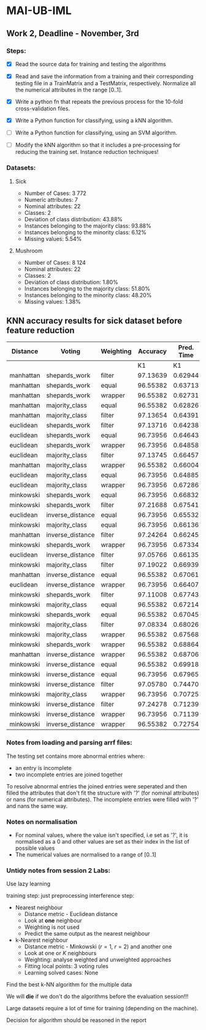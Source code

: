 # MAI-UB-IML

## Work 2, Deadline - November, 3rd

### Steps:
 - [x] Read the source data for training and testing the algorithms
 - [x] Read and save the information from a training and their corresponding testing  file in a TrainMatrix and a TestMatrix, respectively. Normalize all the numerical attributes in the range [0..1].
 - [x] Write a python fn that repeats the previous process for the 10-fold cross-validation files.
 - [x] Write a Python function for classifying, using a kNN algorithm.
 - [ ] Write a Python function for classifying, using an SVM algorithm.
 - [ ] Modify the kNN algorithm so that it includes a pre-processing for reducing the training set. Instance reduction techniques!


### Datasets:
1. Sick
    - Number of Cases: 3 772
    - Numeric attributes: 7
    - Nominal attributes: 22
    - Classes: 2
    - Deviation of class distribution: 43.88%
    - Instances belonging to the majority class: 93.88%
    - Instances belonging to the minority class: 6.12%
    - Missing values: 5.54%

2. Mushroom
    - Number of Cases: 8 124
    - Nominal attributes: 22
    - Classes: 2
    - Deviation of class distribution: 1.80%
    - Instances belonging to the majority class: 51.80%
    - Instances belonging to the minority class: 48.20%
    - Missing values: 1.38%

## KNN accuracy results for sick dataset before feature reduction

| Distance | Voting | Weighting | Accuracy | Pred. Time | Accuracy | Pred. Time | Accuracy | Pred. Time | Accuracy | Pred. Time |
|---|---|---|---|---|---|---|---|---|---|---|
|||| K1 | K1 | K3 | K3 | K5 | K5 | K7 | K7 |
| manhattan | shepards_work | filter | 97.13639 | 0.62944 | 97.58732 | 0.63044 | 97.77328 | 0.62951 | 97.56101 | 0.62594 |
| manhattan | shepards_work | equal | 96.55382 | 0.63713 | 97.08439 | 0.62584 | 97.05773 | 0.62980 | 96.97787 | 0.62767 |
| manhattan | shepards_work | wrapper | 96.55382 | 0.62731 | 97.08439 | 0.62772 | 97.05773 | 0.63531 | 96.97787 | 0.63277 |
| manhattan | majority_class | equal | 96.55382 | 0.62826 | 97.11106 | 0.64406 | 97.08404 | 0.64111 | 97.00433 | 0.64050 |
| manhattan | majority_class | filter | 97.13654 | 0.64391 | 97.58746 | 0.63973 | 97.74654 | 0.64256 | 97.58760 | 0.64527 |
| euclidean | shepards_work | filter | 97.13716 | 0.64238 | 97.61469 | 0.65236 | 97.48199 | 0.64946 | 97.64079 | 0.64884 |
| euclidean | shepards_work | equal | 96.73956 | 0.64643 | 96.97843 | 0.64650 | 97.03106 | 0.64516 | 97.19028 | 0.64804 |
| euclidean | shepards_work | wrapper | 96.73956 | 0.64858 | 96.97843 | 0.64689 | 97.03106 | 0.65811 | 97.19028 | 0.65671 |
| euclidean | majority_class | filter | 97.13745 | 0.66457 | 97.42908 | 0.66322 | 97.40228 | 0.65727 | 97.53483 | 0.65246 |
| manhattan | majority_class | wrapper | 96.55382 | 0.66004 | 97.11106 | 0.65006 | 97.08404 | 0.65221 | 97.00433 | 0.66224 |
| euclidean | majority_class | equal | 96.73956 | 0.64885 | 96.87240 | 0.73380 | 97.05759 | 0.69389 | 97.13723 | 0.65933 |
| euclidean | majority_class | wrapper | 96.73956 | 0.67286 | 96.87240 | 0.65169 | 97.05759 | 0.66113 | 97.13723 | 0.65321 |
| minkowski | shepards_work | equal | 96.73956 | 0.66832 | 96.97843 | 0.66521 | 97.03106 | 0.65648 | 97.19028 | 0.66256 |
| minkowski | shepards_work | filter | 97.21688 | 0.67541 | 97.53511 | 0.66498 | 97.53490 | 0.66027 | 97.66746 | 0.67143 |
| euclidean | inverse_distance | equal | 96.73956 | 0.65532 | 96.44800 | 0.66173 | 96.95156 | 0.67015 | 96.97808 | 0.67889 |
| minkowski | majority_class | equal | 96.73956 | 0.66136 | 96.87240 | 0.65984 | 97.05759 | 0.65854 | 97.13723 | 0.66128 |
| manhattan | inverse_distance | filter | 97.24264 | 0.66245 | 97.53476 | 0.66901 | 97.66669 | 0.67902 | 97.58788 | 0.66911 |
| minkowski | shepards_work | wrapper | 96.73956 | 0.67334 | 96.97843 | 0.66484 | 97.03106 | 0.67226 | 97.19028 | 0.66220 |
| euclidean | inverse_distance | filter | 97.05766 | 0.66135 | 97.03134 | 0.67637 | 97.42831 | 0.67490 | 97.18979 | 0.68076 |
| minkowski | majority_class | filter | 97.19022 | 0.66939 | 97.53511 | 0.67083 | 97.42873 | 0.67146 | 97.58753 | 0.66728 |
| manhattan | inverse_distance | equal | 96.55382 | 0.67061 | 96.31530 | 0.67057 | 97.03127 | 0.66421 | 96.84518 | 0.67136 |
| euclidean | inverse_distance | wrapper | 96.73956 | 0.66407 | 96.44800 | 0.67370 | 96.95156 | 0.67087 | 96.97808 | 0.68463 |
| minkowski | shepards_work | filter | 97.11008 | 0.67743 | 97.56094 | 0.67431 | 97.69356 | 0.67247 | 97.66718 | 0.68742 |
| minkowski | majority_class | equal | 96.55382 | 0.67214 | 97.11106 | 0.67511 | 97.08404 | 0.68451 | 97.00433 | 0.66812 |
| minkowski | shepards_work | equal | 96.55382 | 0.67045 | 97.08439 | 0.68198 | 97.05773 | 0.69765 | 96.97787 | 0.67089 |
| minkowski | majority_class | filter | 97.08334 | 0.68026 | 97.77286 | 0.68086 | 97.79952 | 0.67812 | 97.72016 | 0.68406 |
| minkowski | majority_class | wrapper | 96.55382 | 0.67568 | 97.11106 | 0.69071 | 97.08404 | 0.70214 | 97.00433 | 0.70887 |
| minkowski | shepards_work | wrapper | 96.55382 | 0.68864 | 97.08439 | 0.68181 | 97.05773 | 0.68327 | 96.97787 | 0.68056 |
| manhattan | inverse_distance | wrapper | 96.55382 | 0.68706 | 96.31530 | 0.68001 | 97.03127 | 0.68135 | 96.84518 | 0.68255 |
| minkowski | inverse_distance | equal | 96.55382 | 0.69918 | 96.31530 | 0.67645 | 97.03127 | 0.70110 | 96.84518 | 0.69771 |
| minkowski | inverse_distance | equal | 96.73956 | 0.67965 | 96.44800 | 0.68831 | 96.95156 | 0.69358 | 96.97808 | 0.69269 |
| minkowski | inverse_distance | filter | 97.05780 | 0.74470 | 96.97794 | 0.68158 | 97.29568 | 0.68970 | 97.58760 | 0.69029 |
| minkowski | majority_class | wrapper | 96.73956 | 0.70725 | 96.87240 | 0.69014 | 97.05759 | 0.68222 | 97.13723 | 0.69773 |
| minkowski | inverse_distance | filter | 97.24278 | 0.71239 | 97.53455 | 0.70152 | 97.61371 | 0.69123 | 97.53511 | 0.71060 |
| minkowski | inverse_distance | wrapper | 96.73956 | 0.71139 | 96.44800 | 0.69087 | 96.95156 | 0.70057 | 96.97808 | 0.70897 |
| minkowski | inverse_distance | wrapper | 96.55382 | 0.72754 | 96.31530 | 0.70987 | 97.03127 | 0.71994 | 96.84518 | 0.70085 |


### Notes from loading and parsing arrf files:
The testing set contains more abnormal entries where:
 - an entry is incomplete
 - two incomplete entries are joined together

To resolve abnormal entries the joined entries were seperated and then filled the attributes that don't fit the structure with '?' (for nominal attributes) or nans (for numerical attributes). The incomplete entries were filled with '?' and nans the same way.

### Notes on normalisation
 - For nominal values, where the value isn't specified, i.e set as '?', it is normalised as a 0 and other values are set as their index in the list of possible values
 - The numerical values are normalised to a range of [0..1]


### Untidy notes from session 2 Labs:

Use lazy learning

training step: just preprocessing 
interference step:
 - Nearest neighbour
	 - Distance metric - Euclidean distance
	 - Look at **one** neighbour
	 - Weighting is not used
	 - Predict the same output as the nearest neighbour
 - k-Nearest neighbour
	 - Distance metric - Minkowski ($r=1$, $r= 2$) and another one
	 - Look at one or $K$ neighbours
	 - Weighting: analyse weighted and unweighted approaches
	 - Fitting local points: 3 voting rules
	 - Learning solved cases: None

Find the best k-NN algorithm for the multiple data

We will **die** if we don't do the algorithms before the evaluation session!!!

Large datasets require a lot of time for training (depending on the machine).

Decision for algorithm should be reasoned in the report

